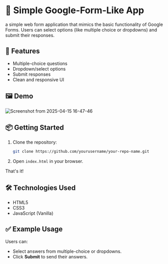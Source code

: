 # 📝 Simple Google-Form-Like App

a simple web form application that mimics the basic functionality of Google Forms. Users can select options (like multiple choice or dropdowns) and submit their responses.

## 🚀 Features

- Multiple-choice questions
- Dropdown/select options
- Submit responses
- Clean and responsive UI

## 🖼️ Demo
![Screenshot from 2025-04-15 16-47-46](https://github.com/user-attachments/assets/4e66f681-e2be-4287-94ce-8b44d9a26e86)


## 📦 Getting Started

1. Clone the repository:
   ```bash
   git clone https://github.com/yourusername/your-repo-name.git
   ```
2. Open `index.html` in your browser.

That's it!

## 🛠️ Technologies Used

- HTML5
- CSS3
- JavaScript (Vanilla)

## ✅ Example Usage

Users can:
- Select answers from multiple-choice or dropdowns.
- Click **Submit** to send their answers.
